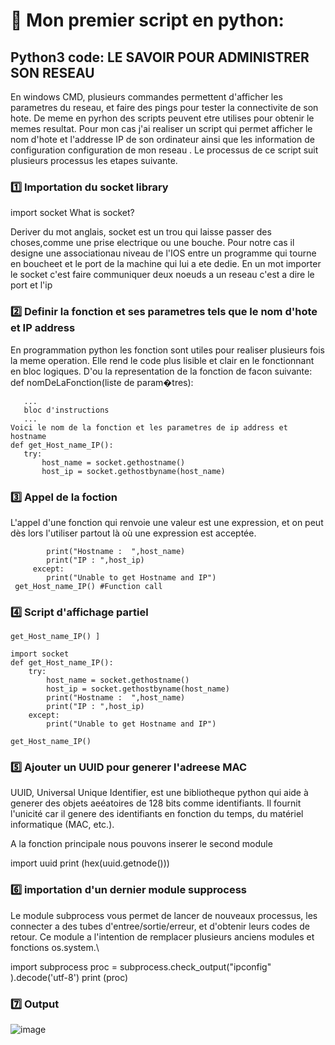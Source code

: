 
# 🎈 Mon premier script en python:

## Python3 code: LE SAVOIR POUR ADMINISTRER SON RESEAU

En windows CMD, plusieurs commandes permettent d'afficher les parametres du reseau, et 
faire des pings pour tester la connectivite de son hote. 
De meme en pyrhon des scripts peuvent etre utilises pour obtenir le memes resultat.
Pour mon cas j'ai realiser un script qui permet afficher le nom d'hote et l'addresse IP de son ordinateur 
ainsi que les information de configuration  configuration de mon reseau .
Le processus de ce script suit plusieurs processus les etapes suivante.

### :one: Importation du socket library 
import socket
What is socket?

Deriver du mot anglais, socket est un trou qui laisse passer des choses,comme une prise electrique ou une bouche.
Pour notre cas il designe une associationau niveau de l'IOS entre un programme qui tourne en boucheet et 
le port de la machine qui lui a ete dedie.
En un mot  importer le socket c'est faire communiquer deux noeuds a un reseau c'est a dire le port et l'ip

### :two: Definir la fonction et ses parametres tels que le nom d'hote et IP address 
 En programmation python les fonction sont utiles pour realiser plusieurs fois la meme operation.
 Elle rend le code plus lisible et clair en le fonctionnant en bloc logiques.
 D'ou la representation de la fonction de facon suivante:
 def nomDeLaFonction(liste de param�tres):
 ````
    ...
    bloc d'instructions
    ...
Voici le nom de la fonction et les parametres de ip address et hostname
def get_Host_name_IP(): 
    try: 
        host_name = socket.gethostname() 
        host_ip = socket.gethostbyname(host_name) 
 ````
### :three: Appel de la foction
L'appel d'une fonction qui renvoie une valeur est une expression, et on peut dès lors l'utiliser partout 
là où une expression est acceptée. 

```
        print("Hostname :  ",host_name) 
        print("IP : ",host_ip) 
     except: 
        print("Unable to get Hostname and IP") 
 get_Host_name_IP() #Function call 
 ````
### :four: Script d'affichage partiel

```
get_Host_name_IP() ]
  
import socket 
def get_Host_name_IP(): 
    try: 
        host_name = socket.gethostname() 
        host_ip = socket.gethostbyname(host_name) 
        print("Hostname :  ",host_name) 
        print("IP : ",host_ip) 
    except: 
        print("Unable to get Hostname and IP") 
  
get_Host_name_IP()
```
### :five: Ajouter un UUID pour generer l'adreese MAC

UUID, Universal Unique Identifier, est une bibliotheque python qui aide à generer des objets aeéatoires
de 128 bits comme identifiants. Il fournit l'unicité car il genere des identifiants en fonction du temps,
du matériel informatique (MAC, etc.).

A la fonction principale nous pouvons inserer le second module 

import uuid 
print (hex(uuid.getnode())) 

### :six: importation  d'un dernier module supprocess
Le module subprocess vous permet de lancer de nouveaux processus, les connecter a des
tubes d'entree/sortie/erreur, et d'obtenir leurs codes de retour. 
Ce module a l'intention de remplacer plusieurs anciens modules et fonctions os.system.\

import subprocess
proc = subprocess.check_output("ipconfig" ).decode('utf-8')
print (proc)

### :seven: Output

![image](py2.PNG)
````
